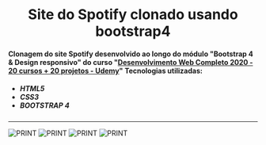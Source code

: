<h1 align="center">Site do Spotify clonado usando bootstrap4</h1>

<h4> Clonagem do site Spotify desenvolvido ao longo do módulo "Bootstrap 4 & Design responsivo" do curso
"<a href="https://www.udemy.com/course/web-completo/">Desenvolvimento Web Completo 2020 - 20 cursos + 20 projetos - Udemy</a>"
Tecnologias utilizadas:</h4>

<ul><h5>
  <li>HTML5</li>
  <li>CSS3</li>
  <li>BOOTSTRAP 4</li>
</ul></h5>

<hr>

![PRINT](https://github.com/Tarmiel/WS.apps/blob/master/I.Static/2.Spotify_clone_bootstrap/print/p1.png)
![PRINT](https://github.com/Tarmiel/WS.apps/blob/master/I.Static/2.Spotify_clone_bootstrap/print/p2.png)
![PRINT](https://github.com/Tarmiel/WS.apps/blob/master/I.Static/2.Spotify_clone_bootstrap/print/p3.png)
![PRINT](https://github.com/Tarmiel/WS.apps/blob/master/I.Static/2.Spotify_clone_bootstrap/print/p4.png)
